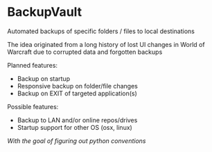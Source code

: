 # BackupVault

Automated backups of specific folders / files to local destinations

The idea originated from a long history of lost UI changes in World of Warcraft due to corrupted data and forgotten backups

Planned features:
- Backup on startup
- Responsive backup on folder/file changes
- Backup on EXIT of targeted application(s)

Possible features:
- Backup to LAN and/or online repos/drives
- Startup support for other OS (osx, linux)

_With the goal of figuring out python conventions_
